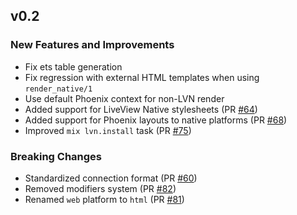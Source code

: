 ## v0.2

### New Features and Improvements

* Fix ets table generation
* Fix regression with external HTML templates when using `render_native/1`
* Use default Phoenix context for non-LVN render
* Added support for LiveView Native stylesheets (PR [#64](https://github.com/liveview-native/live_view_native/pull/64))
* Added support for Phoenix layouts to native platforms (PR [#68](https://github.com/liveview-native/live_view_native/pull/68))
* Improved `mix lvn.install` task (PR [#75](https://github.com/liveview-native/live_view_native/pull/75))

###

### Breaking Changes

* Standardized connection format (PR [#60](https://github.com/liveview-native/live_view_native/pull/60))
* Removed modifiers system (PR [#82](https://github.com/liveview-native/live_view_native/pull/82))
* Renamed `web` platform to `html` (PR [#81](https://github.com/liveview-native/live_view_native/pull/81))